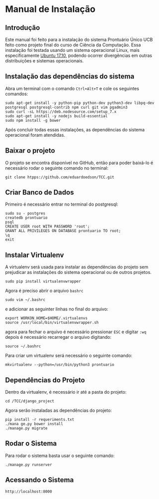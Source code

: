Manual de Instalação
====================

Introdução
----------
Este manual foi feito para a instalação do sistema Prontuário Único UCB feito como projeto final do curso de Ciência da Computação. Essa instalação foi testada usando um sistema operacional Linux, mais especificamente <a href="https://www.ubuntu.com/desktop/1710">Ubuntu 17.10</a>, podendo ocorrer divergências em outras distribuições e sistemas operacionais.

Instalação das dependências do sistema
--------------------------------------
Abra um terminal com o comando `Ctrl+Alt+T` e cole os seguintes comandos:
```
sudo apt-get install -y python-pip python-dev python3-dev libpq-dev postgresql postgresql-contrib npm curl git vim pgadmin3
sudo curl -sL https://deb.nodesource.com/setup_7.x
sudo apt-get install -y nodejs build-essential
sudo npm install -g bower
```
Após concluir todas essas instalações, as dependências do sistema operacional foram atendidas.

Baixar o projeto
----------------
O projeto se encontra disponível no GitHub, então para poder baixá-lo é necessário rodar o seguinte comando no terminal:
```
git clone htpps://github.com/eduardoedson/TCC.git
```

Criar Banco de Dados
--------------------
Primeiro é necessário entrar no terminal do postgresql:
```
sudo su - postgres
createdb prontuario
psql
CREATE USER root WITH PASSWORD 'root';
GRANT ALL PRIVILEGES ON DATABASE prontuario TO root;
\q
exit
```

Instalar Virtualenv
-------------------
A virtualenv será usada para instalar as dependências do projeto sem prejudicar as instalações do sistema operacional ou de outros projetos.
```
sudo pip install virtualenvwrapper
```
Agora é preciso abrir o arquivo `bashrc`
```
sudo vim ~/.bashrc
```
e adicionar as seguinter linhas no final do arquivo:
```
export WORKON_HOME=$HOME/.virtualenvs
source /usr/local/bin/virtualenvwrapper.sh
```
agora para fechar o arquivo é necessário pressionar `ESC` e digitar `:wq` <br />
depois é necessário recarregar o arquivo digitando:
```
source ~/.bashrc
```
Para criar um virtualenv será necessário o seguinte comando:
```
mkvirtualenv --python=/usr/bin/python3 prontuario
```

Dependências do Projeto
-----------------------
Dentro da virtualenv, é necessário ir até a pasta do projeto:
```
cd /TCC/django_project
```
Agora serão instaladas as dependências do projeto:
```
pip install -r requeriments.txt
./mana ge.py bower install
./manage.py migrate
```

Rodar o Sistema
---------------

Para rodar o sistema basta usar o seguinte comando:
```
./manage.py runserver
```

Acessando o Sistema
-------------------
```
http://localhost:8000
```
